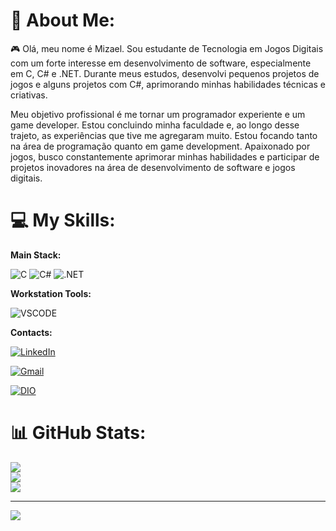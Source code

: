 # 💫 About Me:
🎮 Olá, meu nome é Mizael. Sou estudante de Tecnologia em Jogos Digitais com um forte interesse em desenvolvimento de software, especialmente em C, C# e .NET. Durante meus estudos, desenvolvi pequenos projetos de jogos e alguns projetos com C#, aprimorando minhas habilidades técnicas e criativas.

Meu objetivo profissional é me tornar um programador experiente e um game developer. Estou concluindo minha faculdade e, ao longo desse trajeto, as experiências que tive me agregaram muito. Estou focando tanto na área de programação quanto em game development. Apaixonado por jogos, busco constantemente aprimorar minhas habilidades e participar de projetos inovadores na área de desenvolvimento de software e jogos digitais.

# 💻 My Skills:
**Main Stack:**

![C](https://img.shields.io/badge/c-%2300599C.svg?style=for-the-badge&logo=c&logoColor=white) ![C#](https://img.shields.io/badge/C%23-239120?style=for-the-badge&logo=csharp&logoColor=white) ![.NET](https://img.shields.io/badge/.NET-512BD4?style=for-the-badge&logo=dotnet&logoColor=white)

**Workstation Tools:**

![VSCODE](https://img.shields.io/badge/VSCode-0078D4?style=for-the-badge&logo=visual%20studio%20code&logoColor=white)

**Contacts:**

[![LinkedIn](https://img.shields.io/badge/LinkedIn-0077B5?style=for-the-badge&logo=linkedin&logoColor=white)](https://www.linkedin.com/in/mizael-alex-9036b7254/)

[![Gmail](https://img.shields.io/badge/Gmail-D14836?style=for-the-badge&logo=gmail&logoColor=white)](mailto:mizaelsilva.contato@gmail.com)

[![DIO](https://img.shields.io/badge/DIO-1BB175?style=flat-square)](https://www.dio.me/users/mizael_alex027)


# 📊 GitHub Stats:
![](https://github-readme-stats.vercel.app/api?username=MizaelAlex&theme=radical&hide_border=false&include_all_commits=false&count_private=false)<br/>
![](https://github-readme-streak-stats.herokuapp.com/?user=MizaelAlex&theme=radical&hide_border=false)<br/>
![](https://github-readme-stats.vercel.app/api/top-langs/?username=MizaelAlex&theme=radical&hide_border=false&include_all_commits=false&count_private=false&layout=compact)

---
[![](https://visitcount.itsvg.in/api?id=MizaelAlex&icon=0&color=0)](https://visitcount.itsvg.in)

<!-- Proudly created with GPRM ( https://gprm.itsvg.in ) -->
